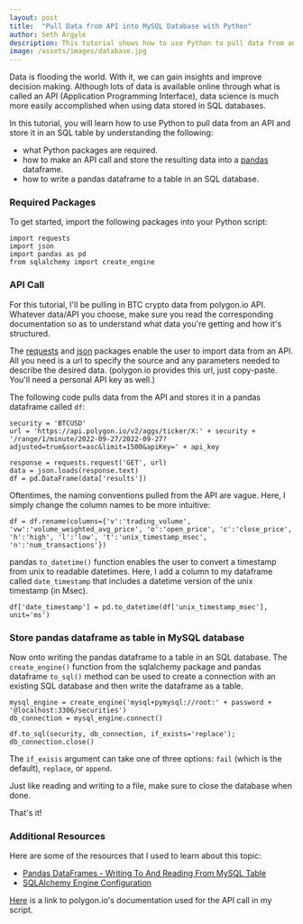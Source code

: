 ```yaml
---
layout: post
title:  "Pull Data from API into MySQL Database with Python"
author: Seth Argyle
description: This tutorial shows how to use Python to pull data from an API and store it in tables in a MySQL database.
image: /assets/images/database.jpg
---
```


Data is flooding the world. With it, we can gain insights and improve decision making. Although lots of data is available online through what is called an API (Application Programming Interface), data science is much more easily accomplished when using data stored in SQL databases.

In this tutorial, you will learn how to use Python to pull data from an API and store it in an SQL table by understanding the following:
- what Python packages are required.
- how to make an API call and store the resulting data into a [pandas](https://pandas.pydata.org/docs/index.html) dataframe.
- how to write a pandas dataframe to a table in an SQL database.

### Required Packages
To get started, import the following packages into your Python script:
```
import requests
import json
import pandas as pd
from sqlalchemy import create_engine
```

### API Call
For this tutorial, I'll be pulling in BTC crypto data from polygon.io API. Whatever data/API you choose, make sure you read the corresponding documentation so as to understand what data you're getting and how it's structured.

The [requests](https://pypi.org/project/requests/) and [json](https://docs.python.org/3/library/json.html) packages enable the user to import data from an API. All you need is a url to specify the source and any parameters needed to describe the desired data. (polygon.io provides this url, just copy-paste. You'll need a personal API key as well.)

The following code pulls data from the API and stores it in a pandas dataframe called `df`:
```
security = 'BTCUSD'
url = 'https://api.polygon.io/v2/aggs/ticker/X:' + security + '/range/1/minute/2022-09-27/2022-09-27?adjusted=true&sort=asc&limit=1500&apiKey=' + api_key
```
```
response = requests.request('GET', url)
data = json.loads(response.text)
df = pd.DataFrame(data['results'])
```

Oftentimes, the naming conventions pulled from the API are vague. Here, I simply change the column names to be more intuitive:
```
df = df.rename(columns={'v':'trading_volume', 'vw':'volume_weighted_avg_price', 'o':'open_price', 'c':'close_price', 'h':'high', 'l':'low', 't':'unix_timestamp_msec', 'n':'num_transactions'})
```

pandas `to_datetime()` function enables the user to convert a timestamp from unix to readable datetimes. Here, I add a column to my dataframe called `date_timestamp` that includes a datetime version of the unix timestamp (in Msec).
```
df['date_timestamp'] = pd.to_datetime(df['unix_timestamp_msec'], unit='ms')
```

### Store pandas dataframe as table in MySQL database
Now onto writing the pandas dataframe to a table in an SQL database. The `create_engine()` function from the sqlalchemy package and pandas dataframe `to_sql()` method can be used to create a connection with an existing SQL database and then write the dataframe as a table.
```
mysql_engine = create_engine('mysql+pymysql://root:' + password + '@localhost:3306/securities')
db_connection = mysql_engine.connect()
```
```
df.to_sql(security, db_connection, if_exists='replace');
db_connection.close()
```
The `if_exisis` argument can take one of three options: `fail` (which is the default), `replace`, or `append`.

Just like reading and writing to a file, make sure to close the database when done.

That's it!

### Additional Resources
Here are some of the resources that I used to learn about this topic:
- [Pandas DataFrames - Writing To And Reading From MySQL Table](https://pythontic.com/pandas/serialization/mysql#:~:text=Create%20a%20dataframe%20by%20calling,data%20from%20the%20pandas%20dataframe.)
- [SQLAlchemy Engine Configuration](https://docs.sqlalchemy.org/en/14/core/engines.html)

[Here](https://polygon.io/docs/crypto/getting-started) is a link to polygon.io's documentation used for the API call in my script.

